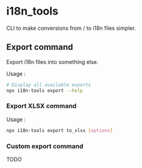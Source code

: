 # i18n_tools

CLI to make conversions from / to i18n files simpler.

## Export command

Export i18n files into something else.

Usage :
```bash
# Display all available exports
npx i18n-tools export --help
```

### Export XLSX command

Usage :
```bash
npx i18n-tools export to_xlsx [options]
```

### Custom export command

TODO